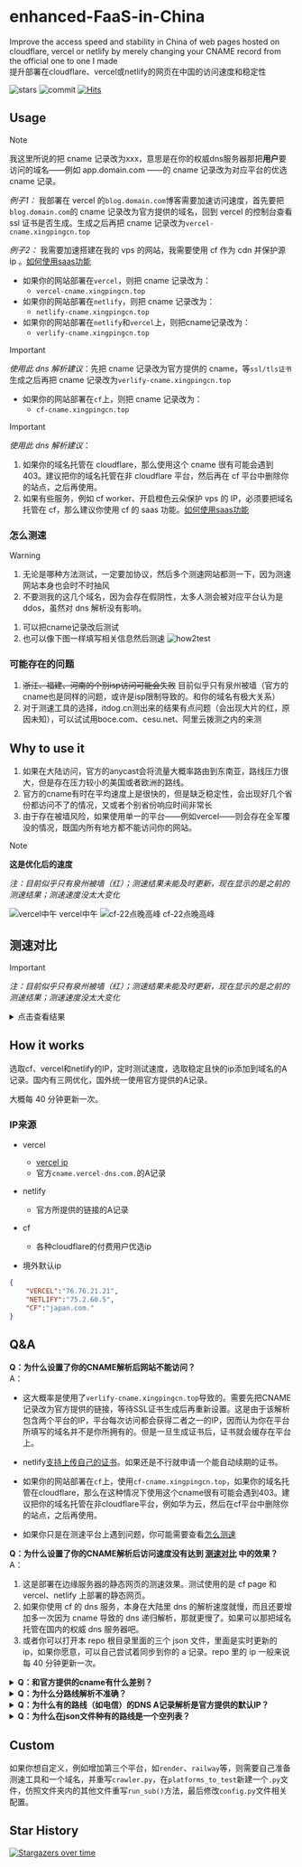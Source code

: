 # enhanced-FaaS-in-China

Improve the access speed and stability in China of web pages hosted on cloudflare, vercel or netlify by merely changing your CNAME record from the official one to one I made<br>
提升部署在cloudflare、vercel或netlify的网页在中国的访问速度和稳定性

![stars](https://img.shields.io/github/stars/xingpingcn/enhanced-FaaS-in-China?style=flat)
![commit](https://img.shields.io/github/last-commit/xingpingcn/enhanced-FaaS-in-China?display_timestamp=author&style=flat)
[![Hits](https://hits.seeyoufarm.com/api/count/incr/badge.svg?url=https%3A%2F%2Fgithub.com%2Fxingpingcn%2Fenhanced-FaaS-in-China&count_bg=%236167ED&title_bg=%23555555&icon=&icon_color=%23E7E7E7&title=hits-since-2024-7-8&edge_flat=false)](https://hits.seeyoufarm.com)

## Usage

> [!NOTE]
> 我这里所说的把 cname 记录改为xxx，意思是在你的权威dns服务器那把**用户**要访问的域名——例如 app.domain.com ——的 cname 记录改为对应平台的优选 cname 记录。
>
> *例子1：* 我部署在 vercel 的`blog.domain.com`博客需要加速访问速度，首先要把`blog.domain.com`的 cname 记录改为官方提供的域名，回到 vercel 的控制台查看 ssl 证书是否生成。生成之后再把 cname 记录改为`vercel-cname.xingpingcn.top`
>
> *例子2：* 我需要加速搭建在我的 vps 的网站，我需要使用 cf 作为 cdn 并保护源 ip 。[如何使用saas功能](docs/how2use-SaaS-for-CF/how2use-SaaS-for-CF.md)

* 如果你的网站部署在`vercel`，则把 cname 记录改为：
  * `vercel-cname.xingpingcn.top`
* 如果你的网站部署在`netlify`，则把 cname 记录改为：
  * `netlify-cname.xingpingcn.top`
* 如果你的网站部署在`netlify`和`vercel`上，则把cname记录改为：
  * `verlify-cname.xingpingcn.top`

> [!IMPORTANT]
> *使用此 dns 解析建议*：先把 cname 记录改为官方提供的 cname，等`ssl/tls证书`生成之后再把 cname 记录改为`verlify-cname.xingpingcn.top`

* 如果你的网站部署在`cf`上，则把 cname 记录改为：
  * `cf-cname.xingpingcn.top`

> [!IMPORTANT]
>*使用此 dns 解析建议*：
>
> 1. 如果你的域名托管在 cloudflare，那么使用这个 cname 很有可能会遇到403。建议把你的域名托管在非 cloudflare 平台，然后再在 cf 平台中删除你的站点，之后再使用。
> 1. 如果有些服务，例如 cf worker、开启橙色云朵保护 vps 的 IP，必须要把域名托管在 cf，那么建议你使用 cf 的 saas 功能。[如何使用saas功能](docs/how2use-SaaS-for-CF/how2use-SaaS-for-CF.md)

### 怎么测速

> [!WARNING]
>
> 1. 无论是哪种方法测试，一定要加协议，然后多个测速网站都测一下，因为测速网站本身也会时不时抽风
> 1. 不要测我的这几个域名，因为会存在假阴性，太多人测会被对应平台认为是 ddos，虽然对 dns 解析没有影响。

1. 可以把cname记录改后测试
1. 也可以像下图一样填写相关信息然后测速
![how2test](img/how2test.png)

### 可能存在的问题

1. ~~浙江、福建、河南的个别isp访问可能会失败~~ 目前似乎只有泉州被墙（官方的cname也是同样的问题，或许是isp限制导致的。和你的域名有极大关系）
1. 对于测速工具的选择，itdog.cn测出来的结果有点问题（会出现大片的红，原因未知），可以试试用boce.com、cesu.net、阿里云拨测之内的来测

## Why to use it

1. 如果在大陆访问，官方的anycast会将流量大概率路由到东南亚，路线压力很大，但是存在压力较小的美国或者欧洲的路线。
1. 官方的cname有时在平均速度上是很快的，但是缺乏稳定性，会出现好几个省份都访问不了的情况，又或者个别省份响应时间非常长
1. 由于存在被墙风险，如果使用单一的平台——例如vercel——则会存在全军覆没的情况，既国内所有地方都不能访问你的网站。

> [!NOTE] 
> **这是优化后的速度**
>
> *注：目前似乎只有泉州被墙（红）；测速结果未能及时更新，现在显示的是之前的测速结果；测速速度没太大变化*
>
> ![vercel中午](img/vercel-noon.png)
> vercel中午
> ![cf-22点晚高峰](img/cf-22.5utc8-2024-6-26.png)
> cf-22点晚高峰

## 测速对比

> [!IMPORTANT]  
> *注：目前似乎只有泉州被墙（红）；测速结果未能及时更新，现在显示的是之前的测速结果；测速速度没太大变化*

<details>
<summary>点击查看结果</summary>

![cf-22点晚高峰](img/cf-22.5utc8-2024-6-26.png)
cf-22点晚高峰
![cf-23点晚高峰-官方](img/cf-23utc8-auth.png)
cf-23点晚高峰-官方
![cf-22点晚高峰-官方](img/cf-22utc8-auth.png)
cf-22点晚高峰-官方
![vercel-23点晚高峰](img/vercel-23utc8.png)
vercel-23点晚高峰
![vercel-23点晚高峰-官方](img/vercel-23utc8-auth.png)
vercel-23点晚高峰-官方
![netlify-23点晚高峰](img/netlify-23utc8.png)
netlify-23点晚高峰
![netlify-23点晚高峰-官方](img/netlify-23utc8-auth.png)
netlify-23点晚高峰-官方
![vercel中午](img/vercel-noon.png)
vercel中午
![vercel中午-官方](img/vercel-noon-auth.png)
vercel中午-官方
![netlify中午](img/netlify-noon.png)
netlify中午
![netlify中午-官方](img/netlify-noon-auth.png)
netlify中午-官方

</details>

## How it works

选取cf、vercel和netlify的IP，定时测试速度，选取稳定且快的ip添加到域名的A记录。国内有三网优化，国外统一使用官方提供的A记录。

大概每 40 分钟更新一次。 

### IP来源

* vercel
  * [vercel ip](https://gist.github.com/ChenYFan/fc2bd4ec1795766f2613b52ba123c0f8)
  * 官方`cname.vercel-dns.com.`的A记录
* netlify
  * 官方所提供的链接的A记录
* cf
  * 各种cloudflare的付费用户优选ip

* 境外默认ip

```json
{
    "VERCEL":"76.76.21.21",
    "NETLIFY":"75.2.60.5",
    "CF":"japan.com."
}
```

## Q&A

**Q：为什么设置了你的CNAME解析后网站不能访问？**<br>
A：

* 这大概率是使用了`verlify-cname.xingpingcn.top`导致的。需要先把CNAME记录改为官方提供的链接，等待SSL证书生成后再重新设置。这是由于该解析包含两个平台的IP，平台每次访问都会获得二者之一的IP，因而认为你在平台所填写的域名并不是你所拥有的。但是一旦生成证书后，证书就会缓存在平台上。
* netlify[支持上传自己的证书](/netlify_cert/readme.md)。如果还是不行就申请一个能自动续期的证书。

* 如果你的网站部署在`cf`上，使用`cf-cname.xingpingcn.top`，如果你的域名托管在cloudflare，那么在这种情况下使用这个cname很有可能会遇到403。建议把你的域名托管在非cloudflare平台，例如华为云，然后在cf平台中删除你的站点，之后再使用。
  
* 如果你只是在测速平台上遇到问题，你可能需要查看[怎么测速](#怎么测速)


**Q：为什么设置了你的CNAME解析后访问速度没有达到 [测速对比](#测速对比) 中的效果？**<br>
A：
1. 这是部署在边缘服务器的静态网页的测速效果。测试使用的是 cf page 和 vercel、netlify 上部署的静态网页。
1. 如果你使用 cf 的 dns 服务，本身在大陆里 dns 的解析速度就慢，而且还要增加多一次因为 cname 导致的 dns 递归解析，那就更慢了。如果可以那把域名托管在国内的权威 dns 服务器吧。
1. 或者你可以打开本 repo 根目录里面的三个 json 文件，里面是实时更新的 ip，如果你愿意，可以自己尝试着同步到你的 a 记录。repo 里的 ip 一般来说每 40 分钟更新一次。

<details>
<summary><b>Q：和官方提供的cname有什么差别？</b></summary>
<br>
A：

* 官方的cname有时在平均速度上是很快的，但是缺乏稳定性，会出现好几个省份都访问不了的情况，又或者个别省份相应时间非常长
* 而我的cname在平均速度上可能不是最快的，但平均响应速度尽量维持在1秒内，最长的响应时间控制在2秒内，而返回非200状态码的省份尽量少于等于2个
</details>
<details>
<summary><b>Q：为什么分路线解析不准确？</b></summary><br>

A：我使用的是权威DNS服务器自带的路线解析，可能存在误判。如果你想要更加精准的分路线解析，可以自行选取其他DNS服务器——如dnspod——并添加[Netlify.json](https://raw.githubusercontent.com/xingpingcn/enhanced-FaaS-in-China/main/Netlify.json)或[Vercel.json](https://raw.githubusercontent.com/xingpingcn/enhanced-FaaS-in-China/main/Vercel.json)里的IP到A记录。或使用`NS1.COM`作为权威DNS服务器，并设置根据`ASN`进行路线解析。你可以看看我写的[ASN列表](https://github.com/xingpingcn/china-mainland-asn)。
</details>

<details>
<summary><b>Q：为什么有的路线（如电信）的DNS A记录解析是官方提供的默认IP？</b></summary><br>

A：这是因为该路线的其他IP质量较差，所以暂时停止解析其路线，改用官方提供的默认IP。你可以通过同时将网站部署在`vercel`和`netlify`，把cname解析改为`verlify-cname.xingpingcn.top`，从而提高容错率。两个平台同一线路同时失效的概率要低许多。
</details>
<details>
<summary><b>Q：为什么在json文件种有的路线是一个空列表？</b></summary><br>

A: 同上
</details>

## Custom

如果你想自定义，例如增加第三个平台，如`render`、`railway`等，则需要自己准备测速工具和一个域名，并重写`crawler.py`，在`platforms_to_test`新建一个`.py`文件，仿照文件夹内的其他文件重写`run_sub()`方法，最后修改`config.py`文件相关配置。

## Star History

[![Stargazers over time](https://starchart.cc/xingpingcn/enhanced-FaaS-in-China.svg?background=%23FFFFFF&axis=%23333333&line=%23ff63db)](https://starchart.cc/xingpingcn/enhanced-FaaS-in-China)
